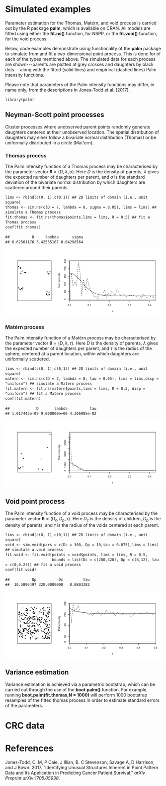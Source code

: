 Simulated examples
==================

Parameter estimation for the Thomas, Matérn, and void process is carried
out by the R package **palm**, which is available on CRAN. All models
are fitted using either the **fit.ns()** function, for NSPP, or the
**fit.void()** function, for the void process.

Below, code examples demonstrate using functionality of the **palm**
package to simulate from and fit a two-dimensional point process. This
is done for of each of the types mentioned above. The simulated data for
each process are shown---parents are plotted at grey crosses and
daughters by black dots---along with the fitted (solid lines) and
empirical (dashed lines) Palm intensity functions.

Please note that parameters of the Palm intensity functions may differ,
in name only, from the descriptions in Jones-Todd et al. (2017).

    library(palm)

Neyman-Scott point processes
----------------------------

Cluster processes where unobserved parent points randomly generate
daughters centered at their unobserved location. The spatial
distribution of daughters may eiher follow a bivariate normal
distribution (Thomas) or be uniformally distributed in a circle
(Mat'ern).

### Thomas process

The Palm intensity function of a Thomas process may be characterised by
the parameter vector **θ** = (*D*, *λ*, *σ*). Here *D* is the density of
parents, *λ* gives the expected number of daughters per parent, and *σ*
is the standard deviation of the bivariate normal distribution by which
daughters are scattered around their parents.

    lims <- rbind(c(0, 1),c(0,1)) ## 2D limits of domain (i.e., unit square)
    thomas <- sim.ns(c(D = 7, lambda = 8, sigma = 0.05), lims = lims) ## simulate a Thomas process
    fit.thomas <- fit.ns(thomas$points,lims = lims, R = 0.5) ## fit a Thomas process
    coef(fit.thomas)

    ##          D     lambda      sigma 
    ## 6.62561176 3.42535167 0.04298564

![](CRC_point_process_files/figure-markdown_strict/plot%20thomas-1.png)

### Matérn process

The Palm intensity function of a Matérn process may be characterised by
the parameter vector **θ** = (*D*, *λ*, *τ*). Here *D* is the density of
parents, *λ* gives the expected number of daughters per parent, and *τ*
is the radius of the sphere, centered at a parent location, within which
daughters are uniformally scattered.

    lims <- rbind(c(0, 1),c(0,1)) ## 2D limits of domain (i.e., unit square)
    matern <- sim.ns(c(D = 7, lambda = 8, tau = 0.05), lims = lims,disp = "uniform") ## simulate a Matern process
    fit.matern <- fit.ns(matern$points,lims = lims, R = 0.5, disp = "uniform") ## fit a Matern process
    coef(fit.matern)

    ##            D       lambda          tau 
    ## 1.017443e-09 9.000000e+00 4.306985e-02

![](CRC_point_process_files/figure-markdown_strict/plot%20matern-1.png)

Void point process
------------------

The Palm intensity function of a void process may be characterised by
the parameter vector
**θ** = (*D*<sub>*c*</sub>, *D*<sub>*p*</sub>, *τ*). Here
*D*<sub>*c*</sub> is the density of children, *D*<sub>*p*</sub> is the
density of parents, and *τ* is the radius of the voids centered at each
parent.

    lims <- rbind(c(0, 1),c(0,1)) ## 2D limits of domain (i.e., unit square)
    void <- sim.void(pars = c(Dc = 300, Dp = 10,tau = 0.075),lims = lims) ## simulate a void process
    fit.void <- fit.void(points = void$points, lims = lims, R = 0.5,
                         bounds = list(Dc = c(280,320), Dp = c(8,12), tau = c(0,0.2))) ## fit a void process
    coef(fit.void)

    ##          Dp          Dc         tau 
    ##  10.5896497 320.0000000   0.0803382

![](CRC_point_process_files/figure-markdown_strict/plot%20void-1.png)

Variance estimation
-------------------

Variance estimation is achieved via a parametric bootstrap, which can be
carried out through the use of the **boot.palm()** function. For
example, running **boot.palm(fit.thomas,N = 1000)** will perform 1000
bootstrap resamples of the fitted thomas process in order to estimate
standard errors of the parameters.

CRC data
========

References
==========

Jones-Todd, C. M, P Caie, J Illian, B. C Stevenson, Savage A, D
Harrison, and J Bown. 2017. “Identifying Unusual Structures Inherent in
Point Pattern Data and Its Application in Predicting Cancer Patient
Survival.” *arXiv Preprint arXiv:1705.05938*.
